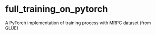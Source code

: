 # full_training_on_pytorch
A PyTorch implementation of training process with MRPC dataset (from GLUE) 
